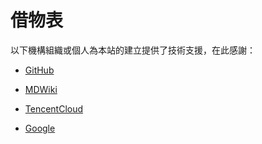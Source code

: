 # 借物表

以下機構組織或個人為本站的建立提供了技術支援，在此感謝：

* [GitHub](https://github.com/)

* [MDWiki](http://dynalon.github.io/mdwiki/)

* [TencentCloud](https://cloud.tencent.com/)

* [Google](https://google.com/ncr)